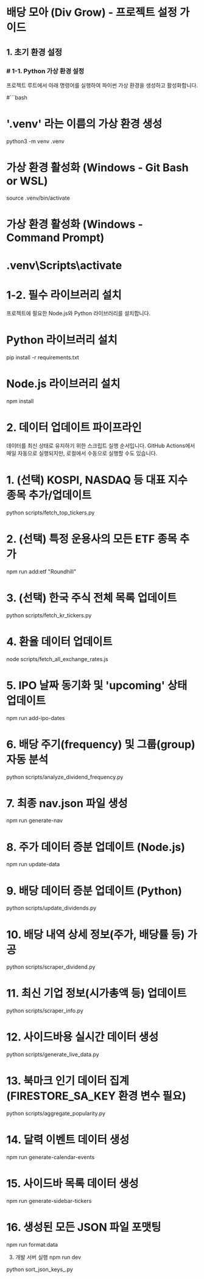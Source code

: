 # 배당 모아 (Div Grow) - 프로젝트 설정 가이드

## 1. 초기 환경 설정

### # 1-1. Python 가상 환경 설정
프로젝트 루트에서 아래 명령어를 실행하여 파이썬 가상 환경을 생성하고 활성화합니다.

#```bash

# '.venv' 라는 이름의 가상 환경 생성
python3 -m venv .venv

# 가상 환경 활성화 (Windows - Git Bash or WSL)
source .venv/bin/activate

# 가상 환경 활성화 (Windows - Command Prompt)
# .venv\Scripts\activate

# 1-2. 필수 라이브러리 설치
프로젝트에 필요한 Node.js와 Python 라이브러리를 설치합니다.

# Python 라이브러리 설치
pip install -r requirements.txt

# Node.js 라이브러리 설치
npm install


# 2. 데이터 업데이트 파이프라인
데이터를 최신 상태로 유지하기 위한 스크립트 실행 순서입니다. GitHub Actions에서 매일 자동으로 실행되지만, 로컬에서 수동으로 실행할 수도 있습니다.

# 1. (선택) KOSPI, NASDAQ 등 대표 지수 종목 추가/업데이트
python scripts/fetch_top_tickers.py

# 2. (선택) 특정 운용사의 모든 ETF 종목 추가
npm run add:etf "Roundhill"

# 3. (선택) 한국 주식 전체 목록 업데이트
python scripts/fetch_kr_tickers.py

# 4. 환율 데이터 업데이트
node scripts/fetch_all_exchange_rates.js

# 5. IPO 날짜 동기화 및 'upcoming' 상태 업데이트
npm run add-ipo-dates

# 6. 배당 주기(frequency) 및 그룹(group) 자동 분석
python scripts/analyze_dividend_frequency.py

# 7. 최종 nav.json 파일 생성
npm run generate-nav

# 8. 주가 데이터 증분 업데이트 (Node.js)
npm run update-data

# 9. 배당 데이터 증분 업데이트 (Python)
python scripts/update_dividends.py

# 10. 배당 내역 상세 정보(주가, 배당률 등) 가공
python scripts/scraper_dividend.py

# 11. 최신 기업 정보(시가총액 등) 업데이트
python scripts/scraper_info.py

# 12. 사이드바용 실시간 데이터 생성
python scripts/generate_live_data.py

# 13. 북마크 인기 데이터 집계 (FIRESTORE_SA_KEY 환경 변수 필요)
python scripts/aggregate_popularity.py

# 14. 달력 이벤트 데이터 생성
npm run generate-calendar-events

# 15. 사이드바 목록 데이터 생성
npm run generate-sidebar-tickers

# 16. 생성된 모든 JSON 파일 포맷팅
npm run format:data


3. 개발 서버 실행
npm run dev


python sort_json_keys_.py













